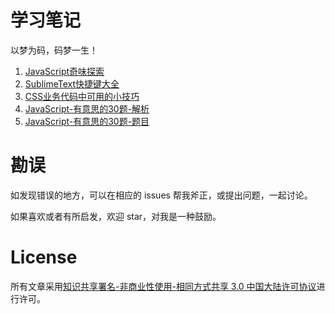 # 学习笔记

以梦为码，码梦一生！

1. [JavaScript奇味探索][1]
2. [SublimeText快捷键大全][2]
3. [CSS业务代码中可用的小技巧][3]
4. [JavaScript-有意思的30题-解析][4]
5. [JavaScript-有意思的30题-题目][5]


# 勘误

如发现错误的地方，可以在相应的 issues 帮我斧正，或提出问题，一起讨论。

如果喜欢或者有所启发，欢迎 star，对我是一种鼓励。

# License

所有文章采用[知识共享署名-非商业性使用-相同方式共享 3.0 中国大陆许可协议][6]进行许可。


  [1]: https://github.com/xiaohuazheng/twbm/issues/1
  [2]: https://github.com/xiaohuazheng/twbm/issues/2
  [3]: https://github.com/xiaohuazheng/twbm/issues/3
  [4]: https://github.com/xiaohuazheng/twbm/issues/4
  [5]: https://github.com/xiaohuazheng/twbm/issues/5
  [6]: https://creativecommons.org/licenses/by-nc-sa/3.0/cn/
